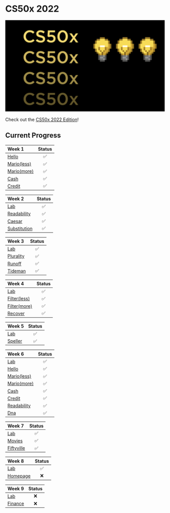 # CS50x 2022

<p align="center">
  <img src="bg.png" />
</p>

Check out the [CS50x 2022 Edition](https://cs50.harvard.edu/x/2022/)!

## Current Progress

| Week 1                                                             | Status |
|:-------------------------------------------------------------------|:------:|
| [Hello](https://cs50.harvard.edu/x/2022/psets/1/hello/)            |   ✅    |
| [Mario(less)](https://cs50.harvard.edu/x/2022/psets/1/mario/less/) |   ✅    |
| [Mario(more)](https://cs50.harvard.edu/x/2022/psets/1/mario/more/) |   ✅    |
| [Cash](https://cs50.harvard.edu/x/2022/psets/1/cash/)              |   ✅    |
| [Credit](https://cs50.harvard.edu/x/2022/psets/1/credit/)          |   ✅    |

| Week 2                                                                | Status |
|:----------------------------------------------------------------------|:------:|
| [Lab](https://cs50.harvard.edu/x/2022/labs/2/)                        |   ✅    |
| [Readability](https://cs50.harvard.edu/x/2022/psets/2/readability/)   |   ✅    |
| [Caesar](https://cs50.harvard.edu/x/2022/psets/2/caesar/)             |   ✅    |
| [Substitution](https://cs50.harvard.edu/x/2022/psets/2/substitution/) |   ✅    |

| Week 3                                                          | Status |
|:----------------------------------------------------------------|:------:|
| [Lab](https://cs50.harvard.edu/x/2022/labs/3/)                  |   ✅    |
| [Plurality](https://cs50.harvard.edu/x/2022/psets/3/plurality/) |   ✅    |
| [Runoff](https://cs50.harvard.edu/x/2022/psets/3/runoff/)       |   ✅    |
| [Tideman](https://cs50.harvard.edu/x/2022/psets/3/tideman/)     |   ✅    |

| Week 4                                                               | Status |
|:---------------------------------------------------------------------|:------:|
| [Lab](https://cs50.harvard.edu/x/2022/labs/4/)                       |   ✅    |
| [Filter(less)](https://cs50.harvard.edu/x/2022/psets/4/filter/less/) |   ✅    |
| [Filter(more)](https://cs50.harvard.edu/x/2022/psets/4/filter/more/) |   ✅    |
| [Recover](https://cs50.harvard.edu/x/2022/psets/4/recover/)          |   ✅    |

| Week 5                                                      | Status |
|:------------------------------------------------------------|:------:|
| [Lab](https://cs50.harvard.edu/x/2022/labs/5/)              |   ✅    |
| [Speller](https://cs50.harvard.edu/x/2022/psets/5/speller/) |   ✅    |

| Week 6                                                              | Status |
|:--------------------------------------------------------------------|:------:|
| [Lab](https://cs50.harvard.edu/x/2022/labs/6/)                      |   ✅    |
| [Hello](https://cs50.harvard.edu/x/2022/psets/6/hello/)             |   ✅    |
| [Mario(less)](https://cs50.harvard.edu/x/2022/psets/6/mario/less/)  |   ✅    |
| [Mario(more)](https://cs50.harvard.edu/x/2022/psets/6/mario/more/)  |   ✅    |
| [Cash](https://cs50.harvard.edu/x/2022/psets/6/cash/)               |   ✅    |
| [Credit](https://cs50.harvard.edu/x/2022/psets/6/credit/)           |   ✅    |
| [Readability](https://cs50.harvard.edu/x/2022/psets/6/readability/) |   ✅    |
| [Dna](https://cs50.harvard.edu/x/2022/psets/6/dna/)                 |   ✅    |

| Week 7                                                            | Status |
|:------------------------------------------------------------------|:------:|
| [Lab](https://cs50.harvard.edu/x/2022/labs/7/)                    |   ✅    |
| [Movies](https://cs50.harvard.edu/x/2022/psets/7/movies/)         |   ✅    |
| [Fiftyville](https://cs50.harvard.edu/x/2022/psets/7/fiftyville/) |   ✅    |

| Week 8                                                        | Status |
|:--------------------------------------------------------------|:------:|
| [Lab](https://cs50.harvard.edu/x/2022/labs/8/)                |   ✅    |
| [Homepage](https://cs50.harvard.edu/x/2022/psets/8/homepage/) |   ❌    |

| Week 9                                                      | Status |
|:------------------------------------------------------------|:------:|
| [Lab](https://cs50.harvard.edu/x/2022/labs/9/)              |   ❌    |
| [Finance](https://cs50.harvard.edu/x/2022/psets/9/finance/) |   ❌    |
